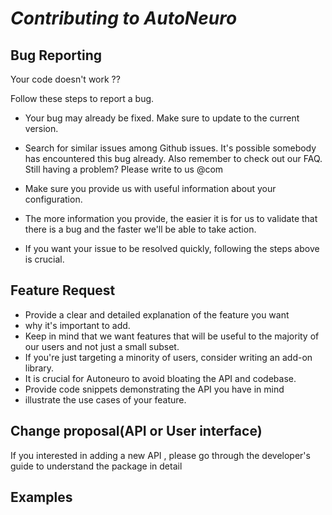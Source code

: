 # **_Contributing to AutoNeuro_**

## Bug Reporting
Your code doesn't work ?? 

Follow these steps to report a bug.

* Your bug may already be fixed. Make sure to update to the current version.

* Search for similar issues among Github issues. 
It's possible somebody has encountered this bug already. 
Also remember to check out our FAQ. 
Still having a problem? 
Please write to us @com

* Make sure you provide us with useful information about your configuration.

* The more information you provide, the easier it is for us to validate that there is a bug and the faster we'll be able to take action. 

* If you want your issue to be resolved quickly, following the steps above is crucial.


## Feature Request

* Provide a clear and detailed explanation of the feature you want 
* why it's important to add. 
* Keep in mind that we want features that will be useful to the majority of our users and not just a small subset. 
* If you're just targeting a minority of users, consider writing an add-on library.
* It is crucial for Autoneuro to avoid bloating the API and codebase.
* Provide code snippets demonstrating the API you have in mind 
* illustrate the use cases of your feature. 


## Change proposal(API or User interface)

If you interested in adding a new API , please go through the developer's guide to understand the package in detail


## Examples

